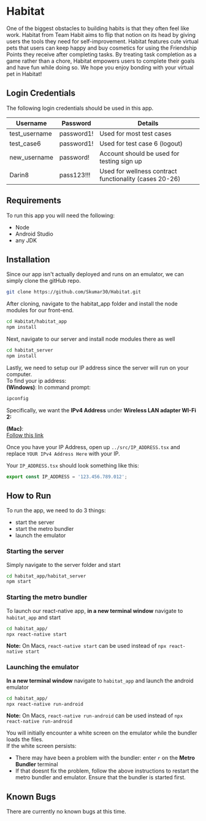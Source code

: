 # Habitat

One of the biggest obstacles to building habits is that they often feel like work. Habitat from Team Habit aims to flip that notion on its head by giving users the tools they need for self-improvement. Habitat features cute virtual pets that users can keep happy and buy cosmetics for using the Friendship Points they receive after completing tasks. By treating task completion as a game rather than a chore, Habitat empowers users to complete their goals and have fun while doing so. We hope you enjoy bonding with your virtual pet in Habitat!

## Login Credentials

The following login credentials should be used in this app.

Username | Password | Details
| --- | --- | ---
|test_username | password1! | Used for most test cases
| test_case6 | password1! | Used for test case 6 (logout)
| new_username | password! | Account should be used for testing sign up
| Darin8 | pass123!!! | Used for wellness contract functionality (cases 20-26)

## Requirements

To run this app you will need the following:
* Node
* Android Studio
* any JDK
## Installation


Since our app isn't actually deployed and runs on an emulator, we can simply clone the gitHub repo.
```bash
git clone https://github.com/Skumar30/Habitat.git
```

After cloning, navigate to the habitat_app folder and install the node modules for our front-end. 
```bash
cd Habitat/habitat_app
npm install
```

Next, navigate to our server and install node modules there as well
```bash
cd habitat_server
npm install
```

Lastly, we need to setup our IP address since the server will run on your computer.\
To find your ip address:\
**(Windows)**:
In command prompt: 
```bash
ipconfig
```
Specifically, we want the **IPv4 Address** under **Wireless LAN adapter WI-Fi 2:**

**(Mac)**:\
[Follow this link](https://osxdaily.com/2010/11/21/find-ip-address-mac/#:~:text=You%20can%20find%20any%20Macs,indicated%20in%20the%20screenshot%20below)


Once you have your IP Address, open up `../src/IP_ADDRESS.tsx` and replace `YOUR IPv4 Address Here` with your IP.

Your `IP_ADDRESS.tsx` should look something like this:
```javascript
export const IP_ADDRESS = '123.456.789.012';
```

## How to Run

To run the app, we need to do 3 things:
* start the server
* start the metro bundler
* launch the emulator

### Starting the server
Simply navigate to the server folder and start
```bash
cd habitat_app/habitat_server
npm start
```

### Starting the metro bundler
To launch our react-native app, **in a new terminal window** navigate to `habitat_app` and start
```bash
cd habitat_app/
npx react-native start
```
**Note:** On Macs, `react-native start` can be used instead of `npx react-native start`

### Launching the emulator
**In a new terminal window** navigate to `habitat_app` and launch the android emulator
```bash
cd habitat_app/
npx react-native run-android
```
**Note:** On Macs, `react-native run-android` can be used instead of `npx react-native run-android`

You will initially encounter a white screen on the emulator while the bundler loads the files.\
If the white screen persists:
* There may have been a problem with the bundler: enter `r` on the **Metro Bundler** terminal
* If that doesnt fix the problem, follow the above instructions to restart the metro bundler and emulator. Ensure that the bundler is started first.

## Known Bugs

There are currently no known bugs at this time.
